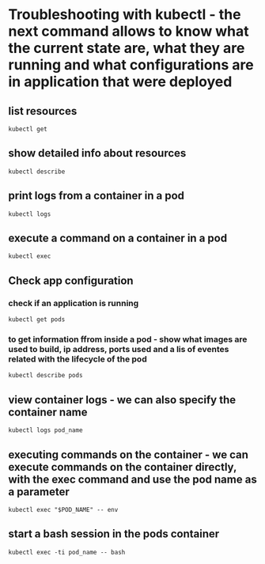 # Troubleshooting with kubectl - the next command allows to know what the current state are, what they are running and what configurations are in application that were deployed
## list resources
    kubectl get
## show detailed info about resources 
    kubectl describe
## print logs from a container in a pod
    kubectl logs
## execute a command on a container in a pod 
    kubectl exec 

## Check app configuration 
### check if an application is running
    kubectl get pods 
### to get information ffrom inside a pod - show what images are used to build, ip address, ports used and a lis of eventes related with the lifecycle of the pod
    kubectl describe pods 

## view container logs - we can also specify the container name 
    kubectl logs pod_name 
## executing commands on the container - we can execute commands on the container directly, with the exec command and use the pod name as a parameter 
    kubectl exec "$POD_NAME" -- env

## start a bash session in the pods container
    kubectl exec -ti pod_name -- bash
